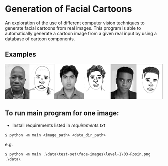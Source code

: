 # Generation of Facial Cartoons
An exploration of the use of different computer vision techniques to generate facial cartoons from real images.
This program is able to automatically generate a cartoon image from a given real input by using a database of cartoon components.

## Examples
<img src="./examples.jpg" alt="Image input vs output">

## To run main program for one image:
- Install requirements listed in _requirements.txt_
```
$ python -m main <image_path> <data_dir_path>
```
e.g.
```
$ python -m main .\data\test-set\face-images\level-1\03-Rosin.png .\data\
```
